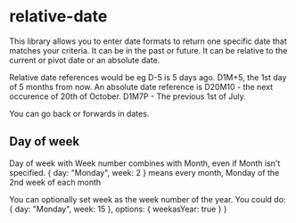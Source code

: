# relative-date

This library allows you to enter date formats to return one specific date that matches your criteria. It can be in the past or future.
It can be relative to the current or pivot date or an absolute date.

Relative date references would be eg D-5 is 5 days ago. D1M+5, the 1st day of 5 months from now.
An absolute date reference is D20M10 - the next occurence of 20th of October. D1M7P - The previous 1st of July.

You can go back or forwards in dates.



## Day of week
Day of week with Week number combines with Month, even if Month isn't specified.
{ day: "Monday", week: 2 } means every month, Monday of the 2nd week of each month

You can optionally set week as the week number of the year. You could do:
{ day: "Monday", week: 15 }, options: { weekasYear: true } }



